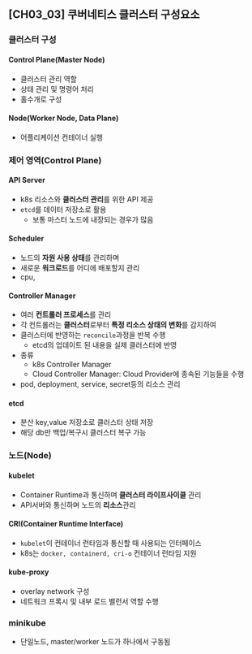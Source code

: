 ## [CH03_03] 쿠버네티스 클러스터 구성요소

### 클러스터 구성
#### Control Plane(Master Node)
  - 클러스터 관리 역할
  - 상태 관리 및 명령어 처리
  - 홀수개로 구성

#### Node(Worker Node, Data Plane)
  - 어플리케이션 컨테이너 실행

### 제어 영역(Control Plane)
#### API Server
- k8s 리소스와 **클러스터 관리**를 위한 API 제공
- `etcd`를 데이터 저장소로 활용
  - 보통 마스터 노드에 내장되는 경우가 많음

#### Scheduler
- 노드의 **자원 사용 상태**를 관리하며
- 새로운 **워크로드**를 어디에 배포할지 관리
- cpu,

#### Controller Manager
- 여러 **컨트롤러 프로세스**를 관리
- 각 컨트롤러는 **클러스터**로부터 **특정 리소스 상태의 변화**를 감지하여
- 클러스터에 반영하는 `reconcile`과정을 반복 수행
  - etcd의 업데이트 된 내용을 실제 클러스터에 반영
- 종류
  - k8s Controller Manager
  - Cloud Controller Manager: Cloud Provider에 종속된 기능들을 수행
- pod, deployment, service, secret등의 리소스 관리
  
#### etcd
- 분산 key,value 저장소로 클러스터 상태 저장
- 해당 db만 백업/복구시 클러스터 복구 가능

### 노드(Node)
#### kubelet
- Container Runtime과 통신하며 **클러스터 라이프사이클** 관리
- API서버와 통신하며 노드의 **리소스**관리

#### CRI(Container Runtime Interface)
- `kubelet`이 컨테이너 런타임과 통신할 때 사용되는 인터페이스
- k8s는 `docker, containerd, cri-o` 컨테이너 런타임 지원

#### kube-proxy
- overlay network 구성
- 네트워크 프록시 및 내부 로드 밸런서 역할 수행

### minikube
- 단일노드, master/worker 노드가 하나에서 구동됨